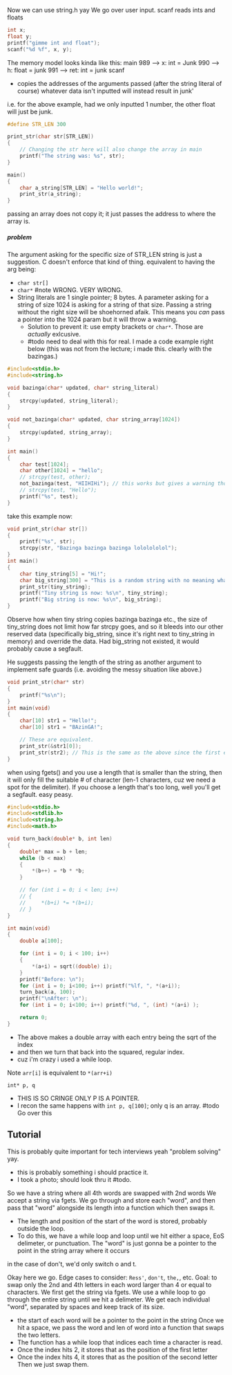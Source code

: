 
Now we can use string.h yay
We go over user input. scanf reads ints and floats 
```c
int x;
float y;
printf("gimme int and float");
scanf("%d %f", x, y);

```
The memory model looks kinda like this:
main
989 --> x: int = Junk
990 --> h: float = junk
991 --> ret: int = junk
scanf
- copies the addresses of the arguments passed (after the string literal of course)
whatever data isn't inputted will instead result in junk'

i.e. for the above example, had we only inputted 1 number, the other float will just be junk.

```c
#define STR_LEN 300

print_str(char str[STR_LEN])
{
	// Changing the str here will also change the array in main
	printf("The string was: %s", str);
}

main()
{
	char a_string[STR_LEN] = "Hello world!";
	print_str(a_string);
}
```
passing an array does not copy it; it just passes the address to where the array is.

##### problem
The argument asking for the specific size of STR_LEN string is just a suggestion. C doesn't enforce that kind of thing. 
equivalent to having the arg being:
- `char str[]`
- `char*` 
#note WRONG. VERY WRONG.
- String literals are 1 single pointer; 8 bytes. A parameter asking for a string of size 1024 is asking for a string of that size. Passing a string without the right size will be shoehorned afaik. This means you *can* pass a pointer into the 1024 param but it will throw a warning.
	- Solution to prevent it: use empty brackets or `char*`. Those are *actually* exlcusive.
	- #todo need to deal with this for real. I made a code example right below (this was not from the lecture; i made this. clearly with the bazingas.)

```c
#include<stdio.h>
#include<string.h>

void bazinga(char* updated, char* string_literal)
{
    strcpy(updated, string_literal);
}

void not_bazinga(char* updated, char string_array[1024])
{
    strcpy(updated, string_array);
}

int main()
{
    char test[1024];
    char other[1024] = "hello";
    // strcpy(test, other);
    not_bazinga(test, "HIIHIHi"); // this works but gives a warning though.
    // strcpy(test, "Hello");
    printf("%s", test);
}
```



take this example now:
```c
void print_str(char str[])
{
	printf("%s", str);
	strcpy(str, "Bazinga bazinga bazinga lololololol");
}
int main()
{
	char tiny_string[5] = "Hi!";
	char big_string[300] = "This is a random string with no meaning whatsoever";
	print_str(tiny_string);
	printf("Tiny string is now: %s\n", tiny_string);
	printf("Big string is now: %s\n", big_string);
}
```
 Observe how when tiny string copies bazinga bazinga etc., the size of tiny_string does not limit how far strcpy goes, and so it bleeds into our other reserved data (specifically big_string, since it's right next to tiny_string in memory) and override the data.
 Had big_string not existed, it would probably cause a segfault. 

He suggests passing the length of the string as another argument to implement safe guards (i.e. avoiding the messy situation like above.) 

```c
void print_str(char* str)
{
	printf("%s\n");
}
int main(void)
{
	char[10] str1 = "Hello!";
	char[10] str1 = "BAzinGA!";

	// These are equivalent.
	print_str(&str1[0]);
	print_str(str2); // This is the same as the above since the first entry of an array is also the start of the array.
}
```


when using fgets() and you use a length that is smaller than the string, then it will only fill the suitable # of character (len-1 characters, cuz we need a spot for the delimiter).
If you choose a length that's too long, well you'll get a segfault. easy peasy.

```c
#include<stdio.h>
#include<stdlib.h>
#include<string.h>
#include<math.h>

void turn_back(double* b, int len)
{
    double* max = b + len;
    while (b < max)
    {
        *(b++) = *b * *b;
    }

    // for (int i = 0; i < len; i++)
    // {
    //     *(b+i) *= *(b+i);
    // }
}

int main(void)
{
    double a[100]; 

    for (int i = 0; i < 100; i++)
    {
        *(a+i) = sqrt((double) i);
    }
    printf("Before: \n");
    for (int i = 0; i<100; i++) printf("%lf, ", *(a+i));
    turn_back(a, 100);
    printf("\nAfter: \n");
    for (int i = 0; i<100; i++) printf("%d, ", (int) *(a+i) );

    return 0;
}
```
- The above makes a double array with each entry being the sqrt of the index
- and then we turn that back into the squared, regular index.
- cuz i'm crazy i used a while loop.

Note `arr[i]` is equivalent to ``*(arr+i)``


`int* p, q`
- THIS IS SO CRINGE ONLY P IS A POINTER.
- I recon the same happens with `int p, q[100]`; only q is an array. 
#todo Go over this
## Tutorial 

This is probably quite important for tech interviews yeah
"problem solving" yay.
- this is probably something i should practice it.
- I took a photo; should look thru it #todo.





So we have a string where all 4th words are swapped with 2nd words
We accept a string via fgets.
We go through and store each "word", and then pass that "word" alongside its length into a function which then swaps it.
- The length and position of the start of the word is stored, probably outside the loop.
- To do this, we have a while loop and loop until we hit either a space, EoS delimeter, or punctuation. 
The "word" is just gonna be a pointer to the point in the string array where it occurs

in the case of don't, we'd only switch o and t.

Okay here we go.
Edge cases to consider: `Ress'`, `don't`, `the,`, etc. 
Goal: to swap only the 2nd and 4th letters in each word larger than 4 or equal to characters.
We first get the string via fgets.
We use a while loop to go through the entire string until we hit a delimeter.
We get each individual "word", separated by spaces and keep track of its size.
- the start of each word will be a pointer to the point in the string
Once we hit a space, we pass the word and len of word into a function that swaps the two letters.
- The function has a while loop that indices each time a character is read.
- Once the index hits 2, it stores that as the position of the first letter
- Once the index hits 4, it stores that as the position of the second letter
Then we just swap them. 